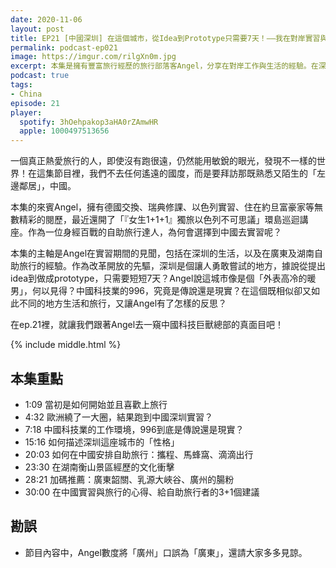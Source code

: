 ```yaml
---
date: 2020-11-06
layout: post
title: EP21 [中國深圳] 在這個城市，從Idea到Prototype只需要7天！——我在對岸實習與旅行的日子 ft. Angel 旅行鴨
permalink: podcast-ep021
image: https://imgur.com/rilgXn0m.jpg
excerpt: 本集是擁有豐富旅行經歷的旅行部落客Angel，分享在對岸工作與生活的經驗。在深圳，據說從提出idea到做成prototype，只需要短短7天？Angel說這城市像是個「外表高冷的暖男」，何以見得？中國科技業的996，究竟是傳說還是現實？在這個既相似卻又如此不同的地方生活和旅行，又讓Angel有了怎樣的反思？在ep.21裡，就讓我們跟著Angel去一窺中國科技巨獸總部的真面目吧！
podcast: true
tags:
- China
episode: 21
player:
  spotify: 3hOehpakop3aHA0rZAmwHR
  apple: 1000497513656
---
```


一個真正熱愛旅行的人，即使沒有跑很遠，仍然能用敏銳的眼光，發現不一樣的世界！在這集節目裡，我們不去任何遙遠的國度，而是要拜訪那既熟悉又陌生的「左邊鄰居」，中國。

本集的來賓Angel，擁有德國交換、瑞典修課、以色列實習、住在約旦富豪家等無數精彩的閱歷，最近還開了「『女生1+1+1』獨旅以色列不可思議」環島巡迴講座。作為一位身經百戰的自助旅行達人，為何會選擇到中國去實習呢？

本集的主軸是Angel在實習期間的見聞，包括在深圳的生活，以及在廣東及湖南自助旅行的經驗。作為改革開放的先驅，深圳是個讓人勇敢嘗試的地方，據說從提出idea到做成prototype，只需要短短7天？Angel說這城市像是個「外表高冷的暖男」，何以見得？中國科技業的996，究竟是傳說還是現實？在這個既相似卻又如此不同的地方生活和旅行，又讓Angel有了怎樣的反思？

在ep.21裡，就讓我們跟著Angel去一窺中國科技巨獸總部的真面目吧！



{% include middle.html %}

## 本集重點

* 1:09 當初是如何開始並且喜歡上旅行
* 4:32 歐洲繞了一大圈，結果跑到中國深圳實習？
* 7:18 中國科技業的工作環境，996到底是傳說還是現實？
* 15:16 如何描述深圳這座城市的「性格」
* 20:03 如何在中國安排自助旅行：攜程、馬蜂窩、滴滴出行
* 23:30 在湖南衡山景區經歷的文化衝擊
* 28:21 加碼推薦：廣東韶關、乳源大峽谷、廣州的腸粉
* 30:00 在中國實習與旅行的心得、給自助旅行者的3+1個建議

## 勘誤

* 節目內容中，Angel數度將「廣州」口誤為「廣東」，還請大家多多見諒。
